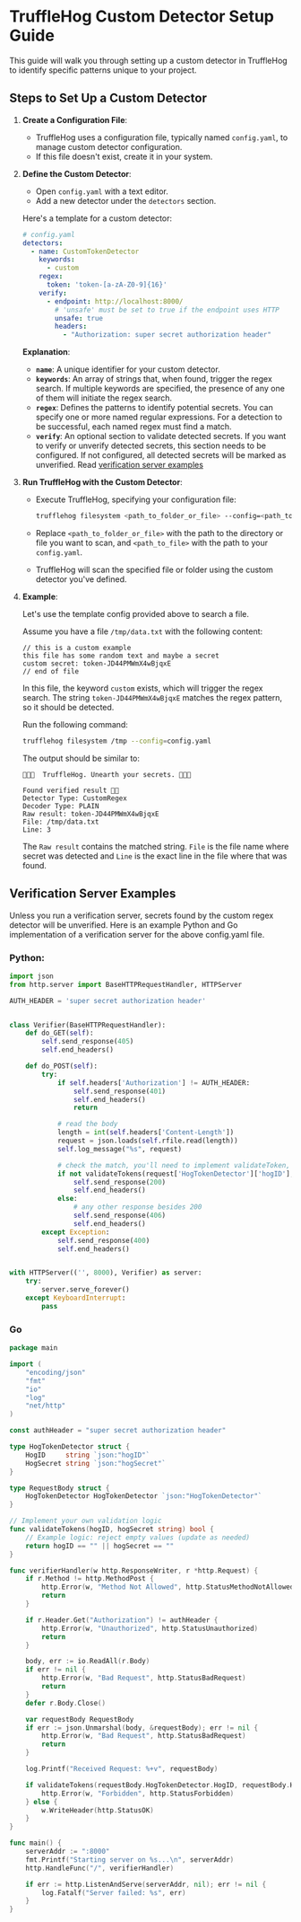 # TruffleHog Custom Detector Setup Guide

This guide will walk you through setting up a custom detector in TruffleHog to identify specific patterns unique to your project.

## Steps to Set Up a Custom Detector

1. **Create a Configuration File**:
   - TruffleHog uses a configuration file, typically named `config.yaml`, to manage custom detector configuration.
   - If this file doesn't exist, create it in your system.

2. **Define the Custom Detector**:
   - Open `config.yaml` with a text editor.
   - Add a new detector under the `detectors` section.

   Here's a template for a custom detector:

   ```yaml
   # config.yaml
   detectors:
     - name: CustomTokenDetector
       keywords:
         - custom
       regex:
         token: 'token-[a-zA-Z0-9]{16}'
       verify:
         - endpoint: http://localhost:8000/
           # 'unsafe' must be set to true if the endpoint uses HTTP
           unsafe: true
           headers:
             - "Authorization: super secret authorization header"
   ```

   **Explanation**:
   - **`name`**: A unique identifier for your custom detector.
   - **`keywords`**: An array of strings that, when found, trigger the regex search. If multiple keywords are specified, the presence of any one of them will initiate the regex search.
   - **`regex`**: Defines the patterns to identify potential secrets. You can specify one or more named regular expressions. For a detection to be successful, each named regex must find a match.
   - **`verify`**: An optional section to validate detected secrets. If you want to verify or unverify detected secrets, this section needs to be configured. If not configured, all detected secrets will be marked as unverified. Read [verification server examples](#verification-server-examples)

3. **Run TruffleHog with the Custom Detector**:
   - Execute TruffleHog, specifying your configuration file:

     ```bash
     trufflehog filesystem <path_to_folder_or_file> --config=<path_to_file>/config.yaml
     ```

   - Replace `<path_to_folder_or_file>` with the path to the directory or file you want to scan, and `<path_to_file>` with the path to your `config.yaml`.
   - TruffleHog will scan the specified file or folder using the custom detector you've defined.

4. **Example**:

   Let's use the template config provided above to search a file.

   Assume you have a file `/tmp/data.txt` with the following content:

   ```text
   // this is a custom example
   this file has some random text and maybe a secret
   custom secret: token-JD44PMWmX4wBjqxE
   // end of file
   ```

   In this file, the keyword `custom` exists, which will trigger the regex search. The string `token-JD44PMWmX4wBjqxE` matches the regex pattern, so it should be detected.

   Run the following command:

   ```bash
   trufflehog filesystem /tmp --config=config.yaml
   ```

   The output should be similar to:

   ```
   🐷🔑🐷  TruffleHog. Unearth your secrets. 🐷🔑🐷

   Found verified result 🐷🔑
   Detector Type: CustomRegex
   Decoder Type: PLAIN
   Raw result: token-JD44PMWmX4wBjqxE
   File: /tmp/data.txt
   Line: 3
   ```

   The `Raw result` contains the matched string. `File` is the file name where secret was detected and `Line` is the exact line in the file where that was found.


## Verification Server Examples
Unless you run a verification server, secrets found by the custom regex detector will be unverified. Here is an example Python and Go implementation of a verification server for the above config.yaml file.

### Python:

```python
import json
from http.server import BaseHTTPRequestHandler, HTTPServer

AUTH_HEADER = 'super secret authorization header'


class Verifier(BaseHTTPRequestHandler):
    def do_GET(self):
        self.send_response(405)
        self.end_headers()

    def do_POST(self):
        try:
            if self.headers['Authorization'] != AUTH_HEADER:
                self.send_response(401)
                self.end_headers()
                return

            # read the body
            length = int(self.headers['Content-Length'])
            request = json.loads(self.rfile.read(length))
            self.log_message("%s", request)

            # check the match, you'll need to implement validateToken, which takes an array of ID's and Secrets
            if not validateTokens(request['HogTokenDetector']['hogID'], request['HogTokenDetector']['hogSecret']):
                self.send_response(200)
                self.end_headers()
            else:
                # any other response besides 200
                self.send_response(406)
                self.end_headers()
        except Exception:
            self.send_response(400)
            self.end_headers()


with HTTPServer(('', 8000), Verifier) as server:
    try:
        server.serve_forever()
    except KeyboardInterrupt:
        pass
```

### Go
```go
package main

import (
	"encoding/json"
	"fmt"
	"io"
	"log"
	"net/http"
)

const authHeader = "super secret authorization header"

type HogTokenDetector struct {
	HogID     string `json:"hogID"`
	HogSecret string `json:"hogSecret"`
}

type RequestBody struct {
	HogTokenDetector HogTokenDetector `json:"HogTokenDetector"`
}

// Implement your own validation logic
func validateTokens(hogID, hogSecret string) bool {
	// Example logic: reject empty values (update as needed)
	return hogID == "" || hogSecret == ""
}

func verifierHandler(w http.ResponseWriter, r *http.Request) {
	if r.Method != http.MethodPost {
		http.Error(w, "Method Not Allowed", http.StatusMethodNotAllowed)
		return
	}

	if r.Header.Get("Authorization") != authHeader {
		http.Error(w, "Unauthorized", http.StatusUnauthorized)
		return
	}

	body, err := io.ReadAll(r.Body)
	if err != nil {
		http.Error(w, "Bad Request", http.StatusBadRequest)
		return
	}
	defer r.Body.Close()

	var requestBody RequestBody
	if err := json.Unmarshal(body, &requestBody); err != nil {
		http.Error(w, "Bad Request", http.StatusBadRequest)
		return
	}

	log.Printf("Received Request: %+v", requestBody)

	if validateTokens(requestBody.HogTokenDetector.HogID, requestBody.HogTokenDetector.HogSecret) {
		http.Error(w, "Forbidden", http.StatusForbidden)
	} else {
		w.WriteHeader(http.StatusOK)
	}
}

func main() {
	serverAddr := ":8000"
	fmt.Printf("Starting server on %s...\n", serverAddr)
	http.HandleFunc("/", verifierHandler)

	if err := http.ListenAndServe(serverAddr, nil); err != nil {
		log.Fatalf("Server failed: %s", err)
	}
}
```